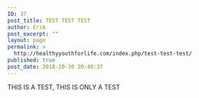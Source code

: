 ```yaml
---
ID: 37
post_title: TEST TEST TEST
author: Erik
post_excerpt: ""
layout: page
permalink: >
  http://healthyyouthforlife.com/index.php/test-test-test/
published: true
post_date: 2018-10-30 20:40:37
---
```

THIS IS A TEST, THIS IS ONLY A TEST